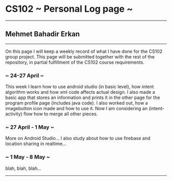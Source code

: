 # CS102 ~ Personal Log page ~
****
## Mehmet Bahadir Erkan 
****

On this page I will keep a weekly record of what I have done for the CS102 group project. This page will be submitted together with the rest of the repository, in partial fulfillment of the CS102 course requirements.

### ~ 24-27 April ~
This week I learn how to use android studio (in basic level), how intent algorithm works and how xml code affects actual design. I also made a basic app that stores an information and prints it in the other page for the program profile page (includes java code). I also worked out, how a imagebutton icon made and how to use it. Now I am considering an (intent-activity) flow how to merge all other pieces. 

### ~ 27 April - 1 May ~
More on Android Studio... I also study about how to use firebase and location sharing in realtime...

### ~ 1 May - 8 May ~
blah, blah, blah...

****
